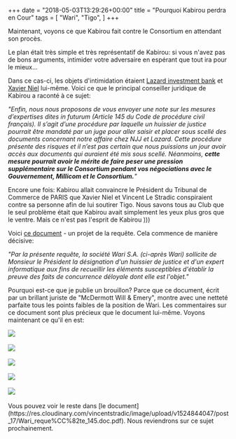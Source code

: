 +++
date = "2018-05-03T13:29:26+00:00"
title = "Pourquoi Kabirou perdra en Cour"
tags = [
    "Wari",
    "Tigo",
]
+++

Maintenant, voyons ce que Kabirou fait contre le Consortium en attendant son procès.

Le plan était très simple et très représentatif de Kabirou: si vous n'avez pas de bons arguments, intimider votre adversaire en espérant que tout ira pour le mieux...

Dans ce cas-ci, les objets d'intimidation étaient [Lazard investment bank](https://www.lazard.com/) et [Xavier Niel](https://www.forbes.com/profile/xavier-niel/) lui-même. Voici ce que le principal conseiller juridique de Kabirou a raconté à ce sujet:

<!--more-->

_"Enfin, nous nous proposons de vous envoyer une note sur les mesures d’expertises dites in futurum (Article 145 du Code de procédure civil français). Il s’agit d’une procédure par laquelle un huissier de justice pourrait être mandaté par un juge pour aller saisir et placer sous scellé des documents concernant notre affaire chez NJJ et Lazard. Cette procédure présente des risques et il n’est pas certain que nous puissions un jour avoir accès aux documents qui auraient été mis sous scellé. Néanmoins, **cette mesure pourrait avoir le mérite de faire peser une pression supplémentaire sur le Consortium pendant vos négociations avec le Gouvernement, Millicom et le Consortium.**"_

Encore une fois: Kabirou allait convaincre le Président du Tribunal de Commerce de PARIS que Xavier Niel et Vincent Le Stradic conspiraient contre sa personne afin de lui soutirer Tigo. Nous savons tous au Club que le seul problème était que Kabirou avait simplement les yeux plus gros que le ventre. Mais ce n'est pas l'esprit de Kabirou )))

Voici [ce document](https://res.cloudinary.com/vincentstradic/image/upload/v1524844047/post_17/Wari_reque%CC%82te_145.doc.pdf) - un projet de la
requête. Cela commence de manière décisive:

_"Par la présente requête, la société Wari S.A. (ci-après Wari) sollicite de Monsieur le Président la désignation d'un huissier de justice et d'un expert informatique aux fins de recueillir les éléments susceptibles d'établir la preuve des faits de concurrence déloyale dont elle est l'objet."_

Pourquoi est-ce que je publie un brouillon? Parce que ce document, écrit par un brillant juriste de "McDermott Will & Emery", montre avec une netteté parfaite tous les points faibles de la position de Wari. Les commentaires sur ce document sont plus précieux que le document lui-même. Voyons maintenant ce qu'il en est:

<div class="container" style="width:auto">
  <a target="blank" href="https://image.ibb.co/noa8mJ/p_17_p_1.jpg">
    <img src="https://image.ibb.co/noa8mJ/p_17_p_1.jpg" style="max-width:100%">
  </a>
</div>
<br>
<div class="container" style="width:auto">
  <a target="blank" href="https://image.ibb.co/ckyiLd/p_17_p_2.jpg">
    <img src="https://image.ibb.co/ckyiLd/p_17_p_2.jpg" style="max-width:100%">
  </a>
</div>
<br>
<div class="container" style="width:auto">
  <a target="blank" href="https://image.ibb.co/fziB6J/p_17_p_3.jpg">
    <img src="https://image.ibb.co/fziB6J/p_17_p_3.jpg" style="max-width:100%">
  </a>
</div>
<br>
<div class="container" style="width:auto">
  <a target="blank" href="https://image.ibb.co/b14vYy/p_17_p_4.jpg">
    <img src="https://image.ibb.co/b14vYy/p_17_p_4.jpg" style="max-width:100%">
  </a>
</div>
<br>
<div class="container" style="width:auto">
  <a target="blank" href="https://image.ibb.co/cC3B6J/p_17_p_5.jpg">
    <img src="https://image.ibb.co/cC3B6J/p_17_p_5.jpg" style="max-width:100%">
  </a>
</div>
<br>
Vous pouvez voir le reste dans [le document](https://res.cloudinary.com/vincentstradic/image/upload/v1524844047/post_17/Wari_reque%CC%82te_145.doc.pdf). Nous reviendrons sur ce sujet prochainement.
